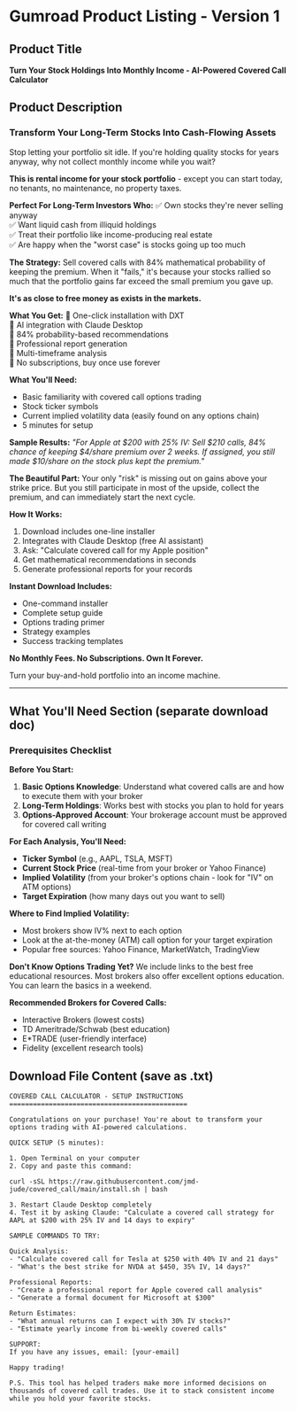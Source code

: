 # Gumroad Product Listing - Version 1

## Product Title
**Turn Your Stock Holdings Into Monthly Income - AI-Powered Covered Call Calculator**

## Product Description

### Transform Your Long-Term Stocks Into Cash-Flowing Assets

Stop letting your portfolio sit idle. If you're holding quality stocks for years anyway, why not collect monthly income while you wait?

**This is rental income for your stock portfolio** - except you can start today, no tenants, no maintenance, no property taxes.

**Perfect For Long-Term Investors Who:**
✅ Own stocks they're never selling anyway  
✅ Want liquid cash from illiquid holdings  
✅ Treat their portfolio like income-producing real estate  
✅ Are happy when the "worst case" is stocks going up too much  

**The Strategy:**
Sell covered calls with 84% mathematical probability of keeping the premium. When it "fails," it's because your stocks rallied so much that the portfolio gains far exceed the small premium you gave up.

**It's as close to free money as exists in the markets.**

**What You Get:**
🎯 One-click installation with DXT  
🎯 AI integration with Claude Desktop  
🎯 84% probability-based recommendations  
🎯 Professional report generation  
🎯 Multi-timeframe analysis  
🎯 No subscriptions, buy once use forever  

**What You'll Need:**
- Basic familiarity with covered call options trading
- Stock ticker symbols
- Current implied volatility data (easily found on any options chain)
- 5 minutes for setup

**Sample Results:**
*"For Apple at $200 with 25% IV: Sell $210 calls, 84% chance of keeping $4/share premium over 2 weeks. If assigned, you still made $10/share on the stock plus kept the premium."*

**The Beautiful Part:**
Your only "risk" is missing out on gains above your strike price. But you still participate in most of the upside, collect the premium, and can immediately start the next cycle.

**How It Works:**
1. Download includes one-line installer
2. Integrates with Claude Desktop (free AI assistant)
3. Ask: "Calculate covered call for my Apple position"
4. Get mathematical recommendations in seconds
5. Generate professional reports for your records

**Instant Download Includes:**
- One-command installer  
- Complete setup guide  
- Options trading primer  
- Strategy examples  
- Success tracking templates  

**No Monthly Fees. No Subscriptions. Own It Forever.**

Turn your buy-and-hold portfolio into an income machine.

---

## What You'll Need Section (separate download doc)

### Prerequisites Checklist

**Before You Start:**
1. **Basic Options Knowledge**: Understand what covered calls are and how to execute them with your broker
2. **Long-Term Holdings**: Works best with stocks you plan to hold for years
3. **Options-Approved Account**: Your brokerage account must be approved for covered call writing

**For Each Analysis, You'll Need:**
- **Ticker Symbol** (e.g., AAPL, TSLA, MSFT)
- **Current Stock Price** (real-time from your broker or Yahoo Finance)
- **Implied Volatility** (from your broker's options chain - look for "IV" on ATM options)
- **Target Expiration** (how many days out you want to sell)

**Where to Find Implied Volatility:**
- Most brokers show IV% next to each option
- Look at the at-the-money (ATM) call option for your target expiration
- Popular free sources: Yahoo Finance, MarketWatch, TradingView

**Don't Know Options Trading Yet?**
We include links to the best free educational resources. Most brokers also offer excellent options education. You can learn the basics in a weekend.

**Recommended Brokers for Covered Calls:**
- Interactive Brokers (lowest costs)
- TD Ameritrade/Schwab (best education)
- E*TRADE (user-friendly interface)
- Fidelity (excellent research tools)

## Download File Content (save as .txt)

```
COVERED CALL CALCULATOR - SETUP INSTRUCTIONS
=============================================

Congratulations on your purchase! You're about to transform your options trading with AI-powered calculations.

QUICK SETUP (5 minutes):

1. Open Terminal on your computer
2. Copy and paste this command:

curl -sSL https://raw.githubusercontent.com/jmd-jude/covered_call/main/install.sh | bash

3. Restart Claude Desktop completely 
4. Test it by asking Claude: "Calculate a covered call strategy for AAPL at $200 with 25% IV and 14 days to expiry"

SAMPLE COMMANDS TO TRY:

Quick Analysis:
- "Calculate covered call for Tesla at $250 with 40% IV and 21 days"
- "What's the best strike for NVDA at $450, 35% IV, 14 days?"

Professional Reports:
- "Create a professional report for Apple covered call analysis"
- "Generate a formal document for Microsoft at $300"

Return Estimates:
- "What annual returns can I expect with 30% IV stocks?"
- "Estimate yearly income from bi-weekly covered calls"

SUPPORT:
If you have any issues, email: [your-email]

Happy trading!

P.S. This tool has helped traders make more informed decisions on thousands of covered call trades. Use it to stack consistent income while you hold your favorite stocks.
```